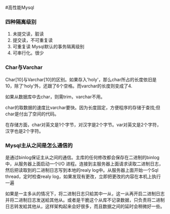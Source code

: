 #高性能Mysql

### 四种隔离级别
1. 未提交读，脏读  
2. 提交读，不可重复读  
3. 可重复读 Mysql默认的事务隔离级别
4. 可串行化。很少

### Char与Varchar
Char[10]与Varchar[10]的区别。如果存入'holy'，那么char所占的长度依旧是10，除了‘holy’外，还跟了6个空格。而varchar的长度则变成了4.  

如果从数据库中去char，则需trim，varchar不用。

char的取数据的速度比varchar要快。因为长度固定，方便程序的存储于查找;但char是付出了空间的代码。  

在存储方面，char对英文是1个字节，对汉字是2个字节。var对英文是2个字符，汉字也是2个字符。

### Mysql主从之间是怎么通信的
是通过binlog保证主从之间的通信。主库的任何修改都会保存在二进制的binlog中，从服务器上面启动一个I/O 进程。连接到主服务器上面请求读取二进制日志，然后把读取到的二进制日志写到本地的realy log中。从服务器上面开始一个Sql thread，定时检查realy log，如果发现有更改，立即把更改的内容在本机上执行一遍

如果是一主多从的情况下，将二进制日志只給其中一从，这一从再开启二进制日志并将二进制日志发送給其他从。或者是干脆这个从库不记录数据，只负责将二进制日志转发給其他从，这样架构起来会好很多，而且数据之间的延时会稍微好一些。